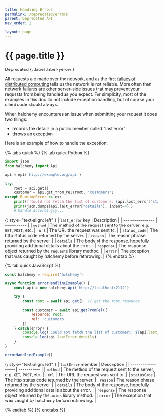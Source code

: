 ```yaml
---
title: Handling Errors
permalink: /deprecated/errors
parent: Deprecated API
nav_order: 2

layout: page
---
```


# {{ page.title }}
Deprecated
{: .label .label-yellow }

All requests are made over the network, and as the first [fallacy of distributed computing](https://en.wikipedia.org/wiki/Fallacies_of_distributed_computing) tells us the network is not reliable.  More often than network failures are other server-side issues that may prevent your requests from being handled as you expect.  For simplicity, most of the examples in this doc do not include exception handling, but of course your client code should always.

When halchemy encounteres an issue when submitting your request it does two things:
* records the details in a public member called "last error"
* throws an exception

Here is an example of how to handle the exception:

{% tabs quick %}
{% tab quick Python %}
```python
import json
from halchemy import Api

api = Api('http://example.org/api')

try:
    root = api.get()
    customer = api.get_from_rel(root, 'customers')
except RuntimeError as ex:
    print(f'Could not fetch the list of customers: {api.last_error["status_code"]} {api.last_error["reason"]}')
    print(json.dumps(api.last_error["details"], indent=4}))
    # handle accordingly...

```

{: style="text-align: left" } 
| `last_error` key | Description |
| ---------------- | ----------- |
| `method`         | The method of the request sent to the server, e.g. `GET`, `POST`, etc.            |
| `url`            | The URL the request was sent to.                                                  |
| `status_code`    | The http status code returned by the server.                                      |
| `reason`         | The reason phrase returned by the server.                                         |
| `details`        | The body of the response, hopefully providing additional details about the error. |
| `response`       | The response object returned by the `requests` library method.                    |
| `error`          | The exception that was caught by halchemy before rethrowing.                      |
{% endtab %}

{% tab quick JavaScript %}
```javascript
const halchemy = require('halchemy')

async function errorHandlingExample() {
    const api = new halchemy.Api('http://localhost:2112')
    
    try {
        const root = await api.get()  // get the root resource

        const customer = await api.getFromRel({
            resource: root,
            rel: 'customers'
        })
    } catch(error) {
        console.log(`Could not fetch the list of customers: ${api.last_error.statusCode} ${api.last_error.reason}`)
        console.log(api.lastError.details)
    }
}

errorHandlingExample()
```

{: style="text-align: left" } 
| `lastError` member | Description |
| ------------------ | ----------- |
| `method`           | The method of the request sent to the server, e.g. `GET`, `POST`, etc.            |
| `url`              | The URL the request was sent to.                                                  |
| `statusCode`       | The http status code returned by the server.                                      |
| `reason`           | The reason phrase returned by the server.                                         |
| `details`          | The body of the response, hopefully providing additional details about the error. |
| `response`         | The response object returned by the `axios` library method.                    |
| `error`            | The exception that was caught by halchemy before rethrowing.                      |

{% endtab %}
{% endtabs %}

